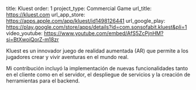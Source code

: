 title: Kluest
order: 1
project_type: Commercial Game
url_title: https://kluest.com
url_app_store: https://apps.apple.com/app/kluest/id1498126441
url_google_play: https://play.google.com/store/apps/details?id=com.sonsofabit.kluest&pli=1
video_youtube: https://www.youtube.com/embed/AfS5ZcPjnHM?si=BtXwoiQorZ-m18zr

Kluest es un innovador juego de realidad aumentada (AR) que permite a los jugadores crear y vivir aventuras en el mundo real.

Mi contribución incluyó la implementación de nuevas funcionalidades tanto en el cliente como en el servidor, el despliegue de servicios y la creación de herramientas para el backend.
